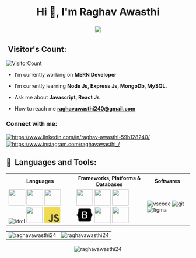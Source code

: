 <h1 align="center">Hi 👋, I'm Raghav Awasthi</h1>
<!-- <h3 align="center">Prometeo'23 Hackoverflow Winner!</h3> -->
<!-- <h3 align="center"> <img src="https://readme-typing-svg.herokuapp.com?color=0357F7&lines=Frontend+Developer;P+%3A)" /> </h3> -->
<h3 align="center">
   <a href="https://github.com/DenverCoder1/readme-typing-svg"><img src="https://readme-typing-svg.herokuapp.com?lines=Frontend+Developer!;MERN+Developer!;Full+Stack+Developer;Frontend+Developer!;Backend+Developer!&center=true&width=500&height=50"></a> 
</h3>

<!-- <p align="center">
    <img src="https://github.com/raghavawasthi24/raghavawasthi24/blob/main/gitartwork.svg" />
</p>    -->

<h2> &nbsp;Visitor's Count:</h2>
<a align="center" href="https://profile-counter.glitch.me/{raghavawasthi24}/count.svg">
  
  ![VisitorCount](https://profile-counter.glitch.me/{raghavawasthi24}/count.svg)  
</a>


-  I’m currently working on **MERN Developer**

-  I’m currently learning **Node Js, Express Js, MongoDb, MySQL.**

-  Ask me about **Javascript, React Js**

-  How to reach me **raghavawasthi240@gmail.com**

<h3 align="left">Connect with me:</h3>
<p align="left">
<a href="https://linkedin.com/in/https://www.linkedin.com/in/raghav-awasthi-59b128240/" target="blank"><img align="center" src="https://raw.githubusercontent.com/rahuldkjain/github-profile-readme-generator/master/src/images/icons/Social/linked-in-alt.svg" alt="https://www.linkedin.com/in/raghav-awasthi-59b128240/" height="30" width="40" /></a>
<a href="https://instagram.com/https://www.instagram.com/raghavawasthi_/" target="blank"><img align="center" src="https://raw.githubusercontent.com/rahuldkjain/github-profile-readme-generator/master/src/images/icons/Social/instagram.svg" alt="https://www.instagram.com/raghavawasthi_/" height="30" width="40" /></a>
</p>

<!-- <h3 align="left">Languages and Tools:</h3>
<p align="left">
   <a href="https://www.cprogramming.com/" target="_blank" rel="noreferrer"> <img src="https://raw.githubusercontent.com/devicons/devicon/master/icons/c/c-original.svg" alt="c" width="40" height="40"/> </a> <a href="https://www.w3schools.com/cpp/" target="_blank" rel="noreferrer"> <img src="https://raw.githubusercontent.com/devicons/devicon/master/icons/cplusplus/cplusplus-original.svg" alt="cplusplus" width="40" height="40"/> </a> <a href="https://www.w3schools.com/css/" target="_blank" rel="noreferrer"> <img src="https://raw.githubusercontent.com/devicons/devicon/master/icons/css3/css3-original-wordmark.svg" alt="css3" width="40" height="40"/> </a> <a href="https://www.w3.org/html/" target="_blank" rel="noreferrer"> <img src="https://raw.githubusercontent.com/devicons/devicon/master/icons/html5/html5-original-wordmark.svg" alt="html5" width="40" height="40"/> </a> <a href="https://developer.mozilla.org/en-US/docs/Web/JavaScript" target="_blank" rel="noreferrer"> <img src="https://raw.githubusercontent.com/devicons/devicon/master/icons/javascript/javascript-original.svg" alt="javascript" width="40" height="40"/> </a> <a href="https://reactjs.org/" target="_blank" rel="noreferrer"> <img src="https://raw.githubusercontent.com/devicons/devicon/master/icons/react/react-original-wordmark.svg" alt="react" width="40" height="40"/> </a>
 <a href="https://nodejs.org/" target="_blank" rel="noreferrer"> <img src="https://raw.githubusercontent.com/devicons/devicon/master/icons/node/node-original-wordmark.svg" alt="react" width="40" height="40"/> </a>
    <a href="https://expressjs.org/" target="_blank" rel="noreferrer"> <img src="https://raw.githubusercontent.com/devicons/devicon/master/icons/express/express-original-wordmark.svg" alt="react" width="40" height="40"/> </a>
    <a href="https://mongoDb.org/" target="_blank" rel="noreferrer"> <img src="https://raw.githubusercontent.com/devicons/devicon/master/icons/mongoDb/mongoDb-original-wordmark.svg" alt="react" width="40" height="40"/> </a>
    <a href="https://mysql.org/" target="_blank" rel="noreferrer"> <img src="https://raw.githubusercontent.com/devicons/devicon/master/icons/mysql/mysql-original-wordmark.svg" alt="react" width="40" height="40"/> </a>
</p>
 -->
<h2> 🚀 &nbsp;Languages and Tools:</h2>
<p align="left">
<table>
<tr><th>Languages</th> <th>Frameworks, Platforms & Databases </th><th>Softwares</th>
  <tr>
    <td>
            <img src="https://cdn.jsdelivr.net/gh/devicons/devicon/icons/c/c-original.svg" width="45" height="45"/>
           <img src="https://cdn.jsdelivr.net/gh/devicons/devicon/icons/cplusplus/cplusplus-original.svg" width="45" height="45"/>
           <img src="https://cdn.jsdelivr.net/gh/devicons/devicon/icons/python/python-original.svg" width="45" height="45" />
<img src="https://cdn.jsdelivr.net/gh/devicons/devicon/icons/html5/html5-original.svg" alt="html" width="45" height="45"/>
<img src="https://cdn.jsdelivr.net/gh/devicons/devicon/icons/css3/css3-original.svg" width="45" height="45" />
          <img src="https://raw.githubusercontent.com/devicons/devicon/master/icons/javascript/javascript-original.svg" alt="javascript" width="45" height="45" />
</td>
     <td>
            <img src="https://cdn.jsdelivr.net/gh/devicons/devicon/icons/nodejs/nodejs-original-wordmark.svg" width="45" height="45"/>
         <img src="https://cdn.jsdelivr.net/gh/devicons/devicon/icons/express/express-original-wordmark.svg" width="45" height="45" />
         <img src="https://cdn.jsdelivr.net/gh/devicons/devicon/icons/mongodb/mongodb-original.svg" width="45" height="45"/>
         <img src="https://raw.githubusercontent.com/devicons/devicon/master/icons/bootstrap/bootstrap-plain.svg" alt="bootstrap" width="45" height="45" />
            <img src="https://cdn.jsdelivr.net/gh/devicons/devicon/icons/react/react-original.svg" width="45" height="45" />
         <img src="https://cdn.jsdelivr.net/gh/devicons/devicon/icons/mysql/mysql-original-wordmark.svg" width="45" height="45"/>
           </td>  
           
<!--            
            <img src="https://cdn.jsdelivr.net/gh/devicons/devicon/icons/nodejs/nodejs-original-wordmark.svg" width="45" height="45"/>
           
           
           
             -->
          
          
<td>
<img src="https://cdn.jsdelivr.net/gh/devicons/devicon/icons/vscode/vscode-original.svg" alt="vscode" width="45" height="45"/>
   <img src="https://cdn.jsdelivr.net/gh/devicons/devicon/icons/git/git-original.svg" alt="git" width="45" height="45"/> 
<img src="https://cdn.jsdelivr.net/gh/devicons/devicon/icons/figma/figma-original.svg" alt="figma" width="45" height="45"/>
   </td>
<!--             <img src="https://cdn.jsdelivr.net/gh/devicons/devicon/icons/atom/atom-original.svg" width="45" height="45 />
  
<img src="https://cdn.jsdelivr.net/gh/devicons/devicon/icons/photoshop/photoshop-line.svg" width="45" height="45"/>
            <img src="https://cdn.jsdelivr.net/gh/devicons/devicon/icons/illustrator/illustrator-line.svg" width="45" height="45"/>
            <img src="https://cdn.jsdelivr.net/gh/devicons/devicon/icons/xd/xd-line.svg" width="45" height="45"/>
            <img src="https://www.vectorlogo.zone/logos/getpostman/getpostman-icon.svg" width="45" height="45"/> -->

   </tr> 
 
</table>

</p>
<table>
  <tr>
    <td><img src="https://github-readme-stats.vercel.app/api?username=raghavawasthi24&show_icons=true&theme=dark&locale=en" alt="raghavawasthi24" /></td>
    <td><img src="https://github-readme-stats.vercel.app/api/top-langs?username=raghavawasthi24&show_icons=true&theme=dark&locale=en&layout=compact" alt="raghavawasthi24" /></td>
  </tr>
</table>
<div align="center">
<p><img align="center" src="https://github-readme-streak-stats.herokuapp.com/?user=raghavawasthi24&theme=dark" alt="raghavawasthi24" /></p>
  </div>
